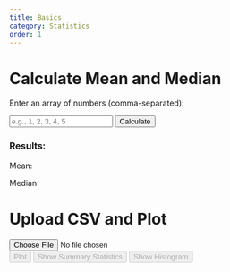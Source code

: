 ```yaml
---
title: Basics
category: Statistics
order: 1
---
```


# Calculate Mean and Median

Enter an array of numbers (comma-separated):

<input type="text" id="numberInput" placeholder="e.g., 1, 2, 3, 4, 5">
<button onclick="calculateStats()">Calculate</button>

<h3>Results:</h3>
<p>Mean: <span id="meanResult"></span></p>
<p>Median: <span id="medianResult"></span></p>


<h1>Upload CSV and Plot</h1>
<input type="file" id="fileInput" accept=".csv" />
<div id="columnSelection"></div>
<button id="plotButton" disabled>Plot</button>
<button id="statsButton" disabled>Show Summary Statistics</button>
<button id="histogramButton" disabled>Show Histogram</button>
<!-- <button id="boxplotButton" disabled>Show Boxplot</button>
<button id="qqplotButton" disabled>Show Q-Q Plot</button>
<button id="scatterplotButton" disabled>Show Scatter Plot</button>
<button id="correlationButton" disabled>Show Correlation Matrix</button>
<button id="regressionButton" disabled>Show Regression Plot</button>
<button id="anovaButton" disabled>Show ANOVA Table</button>
<button id="ttestButton" disabled>Show T-Test Results</button>
<button id="chi2Button" disabled>Show Chi-Square Test Results</button>
<button id="ksButton" disabled>Show Kolmogorov-Smirnov Test Results</button>
<button id="shapiroButton" disabled>Show Shapiro-Wilk Test Results</button>
<button id="normalityButton" disabled>Check Normality</button>
<button id="outliersButton" disabled>Check Outliers</button>
<button id="missingButton" disabled>Check Missing Values</button>
<button id="imputeButton" disabled>Impute Missing Values</button>
<button id="transformButton" disabled>Transform Data</button>
<button id="scaleButton" disabled>Scale Data</button>
<button id="encodeButton" disabled>Encode Categorical Data</button>
<button id="splitButton" disabled>Split Data</button>
<button id="trainButton" disabled>Train Model</button>
<button id="predictButton" disabled>Predict</button>
<button id="evaluateButton" disabled>Evaluate Model</button>
<button id="saveButton" disabled>Save Model</button>
<button id="loadButton" disabled>Load Model</button>
<button id="resetButton" disabled>Reset</button>
<button id="downloadButton" disabled>Download</button>
<button id="uploadButton" disabled>Upload</button> -->



<div id="plot"></div>
<div id="statistics"></div>

<script src="{{ site.baseurl }}/scripts/fileUpload.js"></script>
<script src="{{ site.baseurl }}/scripts/statistics.js"></script>

    
<!-- Include Lodash from CDN -->
<script src="https://cdn.jsdelivr.net/npm/lodash@4.17.21/lodash.min.js"></script>
<script src="https://cdn.plot.ly/plotly-latest.min.js"></script>
<script src="https://cdn.jsdelivr.net/npm/jstat@latest/dist/jstat.min.js"></script>


<script>
  function calculateStats() {
    const input = document.getElementById('numberInput').value;
    const numbers = _.compact(input.split(',').map(Number));

    if (numbers.length === 0) {
      alert('Please enter valid numbers.');
      return;
    }

    const mean = _.mean(numbers);
    const median = calculateMedian(numbers);

    document.getElementById('meanResult').textContent = mean.toFixed(2);
    document.getElementById('medianResult').textContent = median.toFixed(2);
  }

  function calculateMedian(numbers) {
    numbers.sort((a, b) => a - b);
    const mid = Math.floor(numbers.length / 2);

    if (numbers.length % 2 === 0) {
      return (numbers[mid - 1] + numbers[mid]) / 2;
    } else {
      return numbers[mid];
    }
  }
</script>


